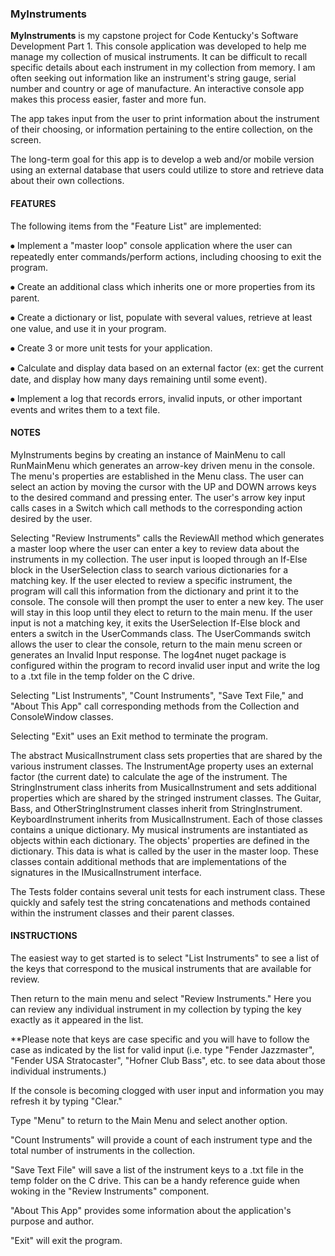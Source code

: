 ### MyInstruments

**MyInstruments** is my capstone project for Code Kentucky's Software Development Part 1. 
This console application was developed to help me manage my collection of musical instruments. 
It can be difficult to recall specific details about each instrument in my collection from memory. 
I am often seeking out information like an instrument's string gauge, serial number and country or age of manufacture. 
An interactive console app makes this process easier, faster and more fun.

The app takes input from the user to print information about the instrument of their choosing, or information pertaining to the entire collection, on the screen.

The long-term goal for this app is to develop a web and/or mobile version using an external database that users could utilize to store and retrieve data about their own collections.


#### FEATURES
The following items from the "Feature List" are implemented:

⦁	Implement a "master loop" console application where the user can repeatedly enter commands/perform actions, including choosing to exit the program.

⦁	Create an additional class which inherits one or more properties from its parent.

⦁	Create a dictionary or list, populate with several values, retrieve at least one value, and use it in your program.

⦁	Create 3 or more unit tests for your application.

⦁	Calculate and display data based on an external factor (ex: get the current date, and display how many days remaining until some event).

⦁ Implement a log that records errors, invalid inputs, or other important events and writes them to a text file.

#### NOTES
MyInstruments begins by creating an instance of MainMenu to call RunMainMenu which generates an arrow-key driven menu in the console. The menu's properties are established in the Menu class. The user can select an action by moving the cursor with the UP and DOWN arrows keys to the desired command and pressing enter. The user's arrow key input calls cases in a Switch which call methods to the corresponding action desired by the user.

Selecting "Review Instruments" calls the ReviewAll method which generates a master loop where the user can enter a key to review data about the instruments in my collection. 
The user input is looped through an If-Else block in the UserSelection class to search various dictionaries for a matching key. 
If the user elected to review a specific instrument, the program will call this information from the dictionary and print it to the console.
The console will then prompt the user to enter a new key.
The user will stay in this loop until they elect to return to the main menu.
If the user input is not a matching key, it exits the UserSelection If-Else block and enters a switch in the UserCommands class. 
The UserCommands switch allows the user to clear the console, return to the main menu screen or generates an Invalid Input response. 
The log4net nuget package is configured within the program to record invalid user input and write the log to a .txt file in the temp folder on the C drive.

Selecting "List Instruments", "Count Instruments", "Save Text File," and "About This App" call corresponding methods from the Collection and ConsoleWindow classes.

Selecting "Exit" uses an Exit method to terminate the program.

The abstract MusicalInstrument class sets properties that are shared by the various instrument classes. 
The InstrumentAge property uses an external factor (the current date) to calculate the age of the instrument. 
The StringInstrument class inherits from MusicalInstrument and sets additional properties which are shared by the stringed instrument classes. 
The Guitar, Bass, and OtherStringInstrument classes inherit from StringInstrument.
KeyboardInstrument inherits from MusicalInstrument.
Each of those classes contains a unique dictionary. 
My musical instruments are instantiated as objects within each dictionary. 
The objects' properties are defined in the dictionary. 
This data is what is called by the user in the master loop. 
These classes contain additional methods that are implementations of the signatures in the IMusicalInstrument interface.

The Tests folder contains several unit tests for each instrument class. 
These quickly and safely test the string concatenations and methods contained within the instrument classes and their parent classes.

#### INSTRUCTIONS
The easiest way to get started is to select "List Instruments" to see a list of the keys that correspond to the musical instruments that are available for review.

Then return to the main menu and select "Review Instruments."
Here you can review any individual instrument in my collection by typing the key exactly as it appeared in the list.

**Please note that keys are case specific and you will have to follow the case as indicated by the list for valid input (i.e. type "Fender Jazzmaster", "Fender USA Stratocaster", "Hofner Club Bass", etc. to see data about those individual instruments.)

If the console is becoming clogged with user input and information you may refresh it by typing "Clear."

Type "Menu" to return to the Main Menu and select another option.

"Count Instruments" will provide a count of each instrument type and the total number of instruments in the collection.

"Save Text File" will save a list of the instrument keys to a .txt file in the temp folder on the C drive.
This can be a handy reference guide when woking in the "Review Instruments" component.

"About This App" provides some information about the application's purpose and author.

"Exit" will exit the program.

